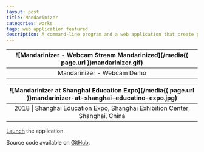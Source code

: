 ```yaml
---
layout: post
title: Mandarinizer
categories: works
tags: web application featured
description: A command-line program and a web application that create pixel art consisting of Mandarin Chinese characters.
---
```


![Mandarinizer - Webcam Stream Mandarinized](/media{{ page.url }}mandarinizer.gif) |
:----------: |
Mandarinizer - Webcam Demo |

![Mandarinizer at Shanghai Education Expo](/media{{ page.url }}mandarinizer-at-shanghai-educatino-expo.jpg) |
:----------: |
2018 \| Shanghai Education Expo, Shanghai Exhibition Center, Shanghai, China |

[Launch](https://jackbdu.com/mandarinizer/) the application.

Source code available on [GitHub](https://github.com/jackbdu/mandarinizer).
